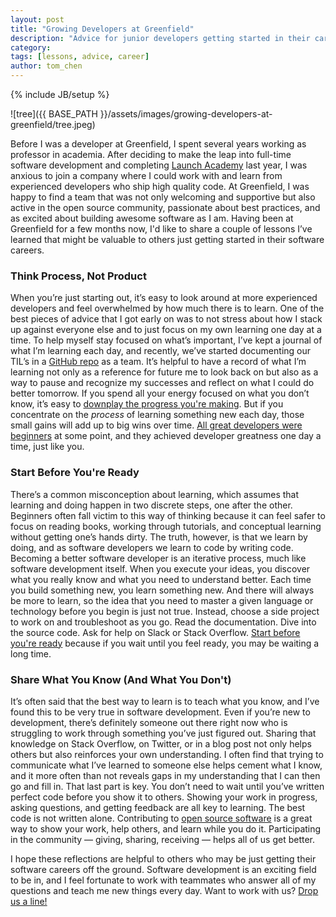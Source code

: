 ```yaml
---
layout: post
title: "Growing Developers at Greenfield"
description: "Advice for junior developers getting started in their careers"
category:
tags: [lessons, advice, career]
author: tom_chen
---
```

{% include JB/setup %}

![tree]({{ BASE_PATH
}}/assets/images/growing-developers-at-greenfield/tree.jpeg)

Before I was a developer at Greenfield, I spent several years working as
professor in academia. After deciding to make the leap into full-time software
development and completing [Launch Academy](https://www.launchacademy.com/) last
year, I was anxious to join a company where I could work with and learn from
experienced developers who ship high quality code. At Greenfield, I was happy to
find a team that was not only welcoming and supportive but also active in the
open source community, passionate about best practices, and as excited about
building awesome software as I am. Having been at Greenfield for a few months
now, I'd like to share a couple of lessons I’ve learned that might be valuable
to others just getting started in their software careers.

### Think Process, Not Product

When you’re just starting out, it’s easy to look around at more experienced
developers and feel overwhelmed by how much there is to learn. One of the best
pieces of advice that I got early on was to not stress about how I stack up
against everyone else and to just focus on my own learning one day at a time. To
help myself stay focused on what’s important, I’ve kept a journal of what I’m
learning each day, and recently, we’ve started documenting our TIL’s in a
[GitHub repo](https://github.com/greenfieldhq/til/issues) as a team. It’s
helpful to have a record of what I’m learning not only as a reference for future
me to look back on but also as a way to pause and recognize my successes and
reflect on what I could do better tomorrow. If you spend all your energy focused
on what you don’t know, it’s easy to [downplay the progress you're
making](http://larahogan.me/donuts/). But if you concentrate on the *process* of
learning something new each day, those small gains will add up to big wins over
time. [All great developers were beginners](https://changelog.com/189/) at some
point, and they achieved developer greatness one day a time, just like you.

### Start Before You're Ready

There’s a common misconception about learning, which assumes that learning and
doing happen in two discrete steps, one after the other. Beginners often fall
victim to this way of thinking because it can feel safer to focus on reading
books, working through tutorials, and conceptual learning without getting one’s
hands dirty. The truth, however, is that we learn by doing, and as software
developers we learn to code by writing code. Becoming a better software
developer is an iterative process, much like software development itself. When
you execute your ideas, you discover what you really know and what you need to
understand better. Each time you build something new, you learn something new.
And there will always be more to learn, so the idea that you need to master a
given language or technology before you begin is just not true. Instead, choose
a side project to work on and troubleshoot as you go. Read the documentation.
Dive into the source code. Ask for help on Slack or Stack Overflow. [Start
before you're
ready](http://sethgodin.typepad.com/seths_blog/2016/03/show-your-work.html)
because if you wait until you feel ready, you may be waiting a long time.

### Share What You Know (And What You Don't)

It’s often said that the best way to learn is to teach what you know, and I’ve
found this to be very true in software development. Even if you’re new to
development, there’s definitely someone out there right now who is struggling to
work through something you’ve just figured out. Sharing that knowledge on Stack
Overflow, on Twitter, or in a blog post not only helps others but also
reinforces your own understanding. I often find that trying to communicate what
I’ve learned to someone else helps cement what I know, and it more often than
not reveals gaps in my understanding that I can then go and fill in. That last
part is key. You don’t need to wait until you’ve written perfect code before you
show it to others. Showing your work in progress, asking questions, and getting
feedback are all key to learning. The best code is not written alone.
Contributing to [open source
software](https://blog.newrelic.com/2014/05/05/open-source_gettingstarted/) is a
great way to show your work, help others, and learn while you do it.
Participating in the community — giving, sharing, receiving — helps all of us
get better.

I hope these reflections are helpful to others who may be just getting their
software careers off the ground. Software development is an exciting field to be
in, and I feel fortunate to work with teammates who answer all of my questions
and teach me new things every day. Want to work with us? [Drop us a
line!](http://greenfieldhq.com/join/)
